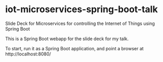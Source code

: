 # iot-microservices-spring-boot-talk
Slide Deck for Microservices for controlling the Internet of Things using Spring Boot

This is a Spring Boot webapp for the slide deck for my talk.

To start, run it as a Spring Boot application, and point a browser at http://localhost:8080/
